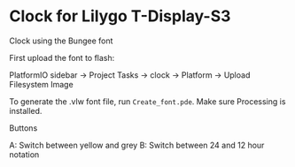 # Clock for Lilygo T-Display-S3

Clock using the Bungee font

First upload the font to flash:

PlatformIO sidebar → Project Tasks → clock → Platform → Upload Filesystem Image

To generate the .vlw font file, run `Create_font.pde`. Make sure Processing is installed.

Buttons

A: Switch between yellow and grey
B: Switch between 24 and 12 hour notation